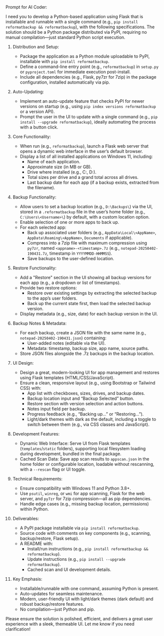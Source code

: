 Prompt for AI Coder:

I need you to develop a Python-based application using Flask that is installable and runnable with a single command (e.g., `pip install reformatbackup && reformatbackup`), with the following specifications. The solution should be a Python package distributed via PyPI, requiring no manual compilation—just standard Python script execution.

1. Distribution and Setup:
   - Package the application as a Python module uploadable to PyPI, installable with `pip install reformatbackup`.
   - Define a command-line entry point (e.g., `reformatbackup`) in `setup.py` or `pyproject.toml` for immediate execution post-install.
   - Include all dependencies (e.g., Flask, py7zr for 7zip) in the package configuration, installed automatically via pip.

2. Auto-Updating:
   - Implement an auto-update feature that checks PyPI for newer versions on startup (e.g., using `pip index versions reformatbackup` or a version API).
   - Prompt the user in the UI to update with a single command (e.g., `pip install --upgrade reformatbackup`), ideally automating the process with a button click.

3. Core Functionality:
   - When run (e.g., `reformatbackup`), launch a Flask web server that opens a dynamic web interface in the user’s default browser.
   - Display a list of all installed applications on Windows 11, including:
     - Name of each application.
     - Approximate size (in MB or GB).
     - Drive where installed (e.g., C:, D:).
     - Total sizes per drive and a grand total across all drives.
     - Last backup date for each app (if a backup exists, extracted from the filename).

4. Backup Functionality:
   - Allow users to set a backup location (e.g., `D:\Backups\`) via the UI, stored in a `.reformatbackup` file in the user’s home folder (e.g., `C:\Users\<Username>\`) by default, with a custom location option.
   - Enable selection of one or more apps to back up.
   - For each selected app:
     - Back up associated user folders (e.g., `AppData\Local\<AppName>`, `AppData\Roaming\<AppName>`, `Documents` if applicable).
     - Compress into a 7zip file with maximum compression using `py7zr`, named `<appname>-<timestamp>.7z` (e.g., `notepad-20250402-190431.7z`, timestamp in `YYYYMMDD-HHMMSS`).
     - Save backups to the user-defined location.

5. Restore Functionality:
   - Add a "Restore" section in the UI showing all backup versions for each app (e.g., a dropdown or list of timestamps).
   - Provide two restore options:
     - Restore over existing settings by extracting the selected backup to the app’s user folders.
     - Back up the current state first, then load the selected backup version.
   - Display metadata (e.g., size, date) for each backup version in the UI.

6. Backup Notes & Metadata:
   - For each backup, create a JSON file with the same name (e.g., `notepad-20250402-190431.json`) containing:
     - User-added notes (editable via the UI).
     - Metadata: timestamp, backup size, app name, source paths.
   - Store JSON files alongside the .7z backups in the backup location.

7. UI Design:
   - Design a great, modern-looking UI for app management and restores using Flask templates (HTML/CSS/JavaScript).
   - Ensure a clean, responsive layout (e.g., using Bootstrap or Tailwind CSS) with:
     - App list with checkboxes, sizes, drives, and backup dates.
     - Backup location input and “Backup Selected” button.
     - Restore section with version selection and action buttons.
     - Notes input field per backup.
     - Progress feedback (e.g., “Backing up…” or “Restoring…”).
     - Light/dark themes with dark as the default, including a toggle to switch between them (e.g., via CSS classes and JavaScript).

8. Development Features:
   - Dynamic Web Interface: Serve UI from Flask templates (`templates`/`static` folders), supporting local filesystem loading during development, bundled in the final package.
   - Cached Scan Data: Save app scan results to `appscan.json` in the home folder or configurable location, loadable without rescanning, with a `--rescan` flag or UI toggle.

9. Technical Requirements:
   - Ensure compatibility with Windows 11 and Python 3.8+.
   - Use `psutil`, `winreg`, or `wmi` for app scanning, Flask for the web server, and `py7zr` for 7zip compression—all as pip dependencies.
   - Handle edge cases (e.g., missing backup location, permissions) within Python.

10. Deliverables:
    - A PyPI package installable via `pip install reformatbackup`.
    - Source code with comments on key components (e.g., scanning, backup/restore, Flask setup).
    - A README with:
      - Install/run instructions (e.g., `pip install reformatbackup && reformatbackup`).
      - Update instructions (e.g., `pip install --upgrade reformatbackup`).
      - Cached scan and UI development details.

11. Key Emphasis:
    - Installable/runnable with one command, assuming Python is present.
    - Auto-updates for seamless maintenance.
    - Modern, user-friendly UI with light/dark themes (dark default) and robust backup/restore features.
    - No compilation—just Python and pip.

Please ensure the solution is polished, efficient, and delivers a great user experience with a sleek, themeable UI. Let me know if you need clarification!


